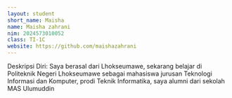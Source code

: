 ```yaml
---
layout: student
short_name: Maisha
name: Maisha zahrani
nim: 2024573010052
class: TI-1C
website: https://github.com/maishazahrani
---
```

Deskripsi Diri: Saya berasal dari Lhokseumawe, sekarang belajar di Politeknik Negeri Lhokseumawe sebagai mahasiswa jurusan Teknologi Informasi dan Komputer, prodi Teknik Informatika, saya alumni dari sekolah MAS Ulumuddin
